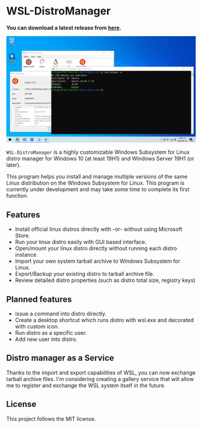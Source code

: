 # WSL-DistroManager

**You can download a latest release from [here](https://github.com/rkttu/WSL-DistroManager/releases/).**

![Example](Assets/Images/Screenshot.png)

`WSL-DistroManager` is a highly customizable Windows Subsystem for Linux distro manager for Windows 10 (at least 19H1) and Windows Server 19H1 (or later).

This program helps you install and manage multiple versions of the same Linux distribution on the Windows Subsystem for Linux. This program is currently under development and may take some time to complete its first function.

## Features

* Install official linux distros directly with -or- without using Microsoft Store.
* Run your linux distro easily with GUI based interface.
* Open/mount your linux distro directly without running each distro instance.
* Import your own system tarball archive to Windows Subsystem for Linux.
* Export/Backup your existing distro to tarball archive file.
* Review detailed distro properties (such as distro total size, registry keys)

## Planned features

* Issue a command into distro directly.
* Create a desktop shortcut which runs distro with wsl.exe and decorated with custom icon.
* Run distro as a specific user.
* Add new user into distro.

## Distro manager as a Service

Thanks to the import and export capabilities of WSL, you can now exchange tarball archive files. I'm considering creating a gallery service that will allow me to register and exchange the WSL system itself in the future.

## License

This project follows the MIT license.
